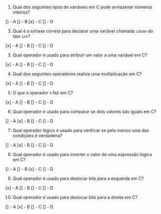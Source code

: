 1. Qual dos seguintes tipos de variáveis em C pode armazenar números inteiros?

[] - A
[] - B
[x] - C
[] - D


3. Qual é a sintaxe correta para declarar uma variável chamada `idade` do tipo `int`?

[x] - A
[] - B
[] - C
[] - D

3. Qual operador é usado para atribuir um valor a uma variável em C?

[x] - A
[] - B
[] - C
[] - D

4. Qual dos seguintes operadores realiza uma multiplicação em C?

[x] - A
[] - B
[] - C
[] - D

5. O que o operador `%` faz em C?

[x] - A
[] - B
[] - C
[] - D

6. Qual operador é usado para comparar se dois valores são iguais em C?

[] - A
[x] - B
[] - C
[] - D

7. Qual operador lógico é usado para verificar se pelo menos uma das condições é verdadeira?

[] - A
[x] - B
[] - C
[] - D

8. Qual operador é usado para inverter o valor de uma expressão lógica em C?

[] - A
[] - B
[x] - C
[] - D

9. Qual operador é usado para deslocar bits para a esquerda em C?

[x] - A
[] - B
[] - C
[] - D

10. Qual operador é usado para deslocar bits para a direita em C?

[] - A
[x] - B
[] - C
[] - D

